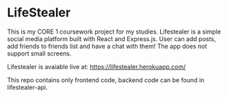 # LifeStealer

This is my CORE 1 coursework project for my studies.
Lifestealer is a simple social media platform built with React and Express.js.
User can add posts, add friends to friends list and have a chat with them!
The app does not support small screens.

Lifestealer is avaiable live at: https://lifestealer.herokuapp.com/

This repo contains only frontend code, backend code can be found in lifestealer-api.
